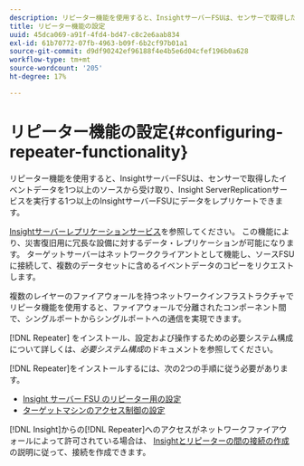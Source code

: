 ```yaml
---
description: リピーター機能を使用すると、InsightサーバーFSUは、センサーで取得したイベントデータを1つ以上のソースから受け取り、Insight ServerReplicationサービスを実行する1つ以上のInsightサーバーFSUにデータをレプリケートできます。
title: リピーター機能の設定
uuid: 45dca069-a91f-4fd4-bd47-c8c2e6aab834
exl-id: 61b70772-07fb-4963-b09f-6b2cf97b01a1
source-git-commit: d9df90242ef96188f4e4b5e6d04cfef196b0a628
workflow-type: tm+mt
source-wordcount: '205'
ht-degree: 17%

---
```


# リピーター機能の設定{#configuring-repeater-functionality}

リピーター機能を使用すると、InsightサーバーFSUは、センサーで取得したイベントデータを1つ以上のソースから受け取り、Insight ServerReplicationサービスを実行する1つ以上のInsightサーバーFSUにデータをレプリケートできます。

[Insightサーバーレプリケーションサービス](../../../../home/c-inst-svr/c-ins-svr-rep-svc/c-ins-svr-rep-svc.md#concept-926e654e80d943a0b6ac44a82a510d92)を参照してください。 この機能により、災害復旧用に冗長な設備に対するデータ・レプリケーションが可能になります。 ターゲットサーバーはネットワーククライアントとして機能し、ソースFSUに接続して、複数のデータセットに含めるイベントデータのコピーをリクエストします。

複数のレイヤーのファイアウォールを持つネットワークインフラストラクチャでリピータ機能を使用すると、ファイアウォールで分離されたコンポーネント間で、シングルポートからシングルポートへの通信を実現できます。

[!DNL Repeater] をインストール、設定および操作するための必要システム構成について詳しくは、*必要システム構成*&#x200B;のドキュメントを参照してください。

[!DNL Repeater]をインストールするには、次の2つの手順に従う必要があります。

* [Insight サーバー FSU のリピーター用の設定](../../../../home/c-inst-svr/c-rptr-fntly/c-cnfg-rptr-fntly/t-cfg-fsu-rptr.md#task-1ad7fa5777b845f4bd398f97226e56b2)
* [ターゲットマシンのアクセス制御の設定](../../../../home/c-inst-svr/c-rptr-fntly/c-cnfg-rptr-fntly/t-cfg-acc-ctrll-tgt-mach.md#task-0e49953728444839bc0a26234501a4c5)

[!DNL Insight]からの[!DNL Repeater]へのアクセスがネットワークファイアウォールによって許可されている場合は、 [Insightとリピーターの間の接続の作成](../../../../home/c-inst-svr/c-rptr-fntly/c-cnfg-rptr-fntly/t-crt-conn-ins-rptr.md#task-785bfe5f0e31484683e4345038add118)の説明に従って、接続を作成できます。
